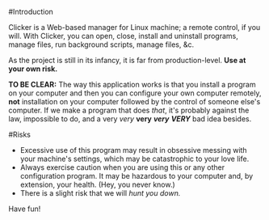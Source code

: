 #Introduction

Clicker is a Web-based manager for Linux machine; a remote control, if you will. With Clicker, you can open, close, install and uninstall programs, manage files, run background scripts, manage files, \&c.

As the project is still in its infancy, it is far from production-level. **Use at your own risk.**

**TO BE CLEAR:** The way this application works is that you install a program on your computer and then you can configure your own computer remotely, **not** installation on your computer followed by the control of someone else's computer. If we make a program that does *that*, it's probably against the law, impossible to do, and a very *very* **very** ***very*** ***VERY*** bad idea besides.

#Risks

* Excessive use of this program may result in obsessive messing with your machine's settings, which may be catastrophic to your love life.
* Always exercise caution when you are using this or any other configuration program. It may be hazardous to your computer and, by extension, your health. (Hey, you never know.)
* There is a slight risk that we will *hunt you down.*

Have fun!
